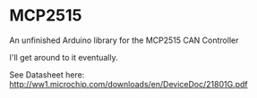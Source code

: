 # MCP2515
An unfinished Arduino library for the MCP2515 CAN Controller

I'll get around to it eventually.

See Datasheet here: http://ww1.microchip.com/downloads/en/DeviceDoc/21801G.pdf
